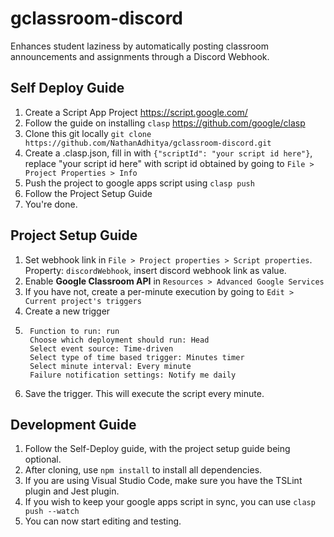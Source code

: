 # gclassroom-discord
Enhances student laziness by automatically posting classroom announcements and assignments through a Discord Webhook.

## Self Deploy Guide
1. Create a Script App Project https://script.google.com/
2. Follow the guide on installing `clasp` https://github.com/google/clasp
3. Clone this git locally `git clone https://github.com/NathanAdhitya/gclassroom-discord.git`
4. Create a .clasp.json, fill in with `{"scriptId": "your script id here"}`, replace "your script id here" with script id obtained by going to `File > Project Properties > Info`
5. Push the project to google apps script using `clasp push`
6. Follow the Project Setup Guide
7. You're done.


## Project Setup Guide
1. Set webhook link in `File > Project properties > Script properties`. Property: `discordWebhook`, insert discord webhook link as value.
2. Enable **Google Classroom API** in `Resources > Advanced Google Services`
3. If you have not, create a per-minute execution by going to `Edit > Current project's triggers`
4. Create a new trigger
5. ```
    Function to run: run
    Choose which deployment should run: Head
    Select event source: Time-driven
    Select type of time based trigger: Minutes timer
    Select minute interval: Every minute
    Failure notification settings: Notify me daily
   ```
6. Save the trigger. This will execute the script every minute.

## Development Guide
1. Follow the Self-Deploy guide, with the project setup guide being optional.
2. After cloning, use `npm install` to install all dependencies.
3. If you are using Visual Studio Code, make sure you have the TSLint plugin and Jest plugin.
4. If you wish to keep your google apps script in sync, you can use `clasp push --watch`
5. You can now start editing and testing.
